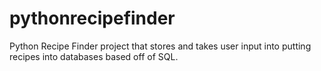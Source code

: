 # pythonrecipefinder
Python Recipe Finder project that stores and takes user input into putting recipes into databases based off of SQL. 
